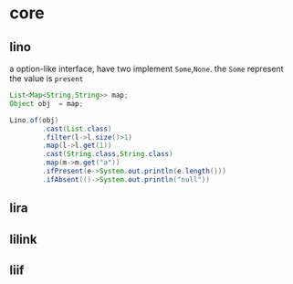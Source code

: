 # core

## lino

a option-like interface, have two implement `Some`,`None`. the `Some` represent the value is `present`

```java
List<Map<String,String>> map;
Object obj  = map;

Lino.of(obj)
        .cast(List.class)
        .filter(l->l.size()>1)
        .map(l->l.get(1))
        .cast(String.class,String.class)
        .map(m->m.get("a"))
        .ifPresent(e->System.out.println(e.length()))
        .ifAbsent(()->System.out.println("null"))
```

## lira

## lilink

## liif 

